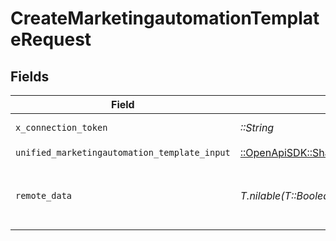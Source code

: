 # CreateMarketingautomationTemplateRequest


## Fields

| Field                                                                                                                           | Type                                                                                                                            | Required                                                                                                                        | Description                                                                                                                     |
| ------------------------------------------------------------------------------------------------------------------------------- | ------------------------------------------------------------------------------------------------------------------------------- | ------------------------------------------------------------------------------------------------------------------------------- | ------------------------------------------------------------------------------------------------------------------------------- |
| `x_connection_token`                                                                                                            | *::String*                                                                                                                      | :heavy_check_mark:                                                                                                              | The connection token                                                                                                            |
| `unified_marketingautomation_template_input`                                                                                    | [::OpenApiSDK::Shared::UnifiedMarketingautomationTemplateInput](../../models/shared/unifiedmarketingautomationtemplateinput.md) | :heavy_check_mark:                                                                                                              | N/A                                                                                                                             |
| `remote_data`                                                                                                                   | *T.nilable(T::Boolean)*                                                                                                         | :heavy_minus_sign:                                                                                                              | Set to true to include data from the original Marketingautomation software.                                                     |